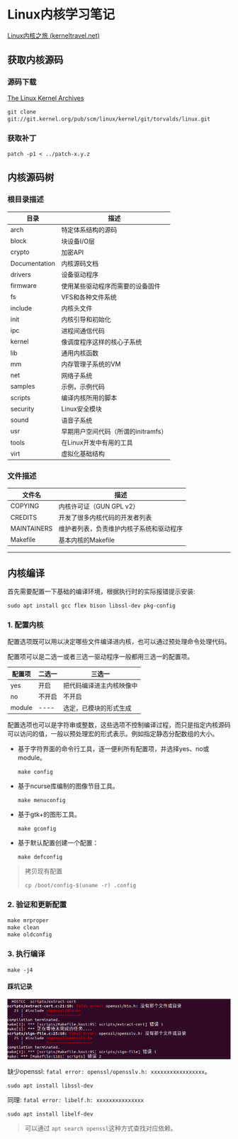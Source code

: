 # Linux内核学习笔记

[Linux内核之旅 (kerneltravel.net)](http://www.kerneltravel.net/)

## 获取内核源码

### 源码下载

[The Linux Kernel Archives](https://www.kernel.org/)

```shell
git clone git://git.kernel.org/pub/scm/linux/kernel/git/torvalds/linux.git
```

### 获取补丁

```
patch -p1 < ../patch-x.y.z
```

## 内核源码树

### 根目录描述

| 目录          | 描述                                |
| ------------- | ----------------------------------- |
| arch          | 特定体系结构的源码                  |
| block         | 块设备I/O层                         |
| crypto        | 加密API                             |
| Documentation | 内核源码文档                        |
| drivers       | 设备驱动程序                        |
| firmware      | 使用某些驱动程序而需要的设备固件    |
| fs            | VFS和各种文件系统                   |
| include       | 内核头文件                          |
| init          | 内核引导和初始化                    |
| ipc           | 进程间通信代码                      |
| kernel        | 像调度程序这样的核心子系统          |
| lib           | 通用内核函数                        |
| mm            | 内存管理子系统的VM                  |
| net           | 网络子系统                          |
| samples       | 示例，示例代码                      |
| scripts       | 编译内核所用的脚本                  |
| security      | Linux安全模块                       |
| sound         | 语音子系统                          |
| usr           | 早期用户空间代码（所谓的initramfs） |
| tools         | 在Linux开发中有用的工具             |
| virt          | 虚拟化基础结构                      |

### 文件描述

| 文件名      | 描述                                     |
| ----------- | ---------------------------------------- |
| COPYING     | 内核许可证（GUN GPL v2）                 |
| CREDITS     | 开发了很多内核代码的开发者列表           |
| MAINTAINERS | 维护者列表，负责维护内核子系统和驱动程序 |
| Makefile    | 基本内核的Makefile                       |

---

## 内核编译

首先需要配置一下基础的编译环境，根据执行时的实际报错提示安装:

```
sudo apt install gcc flex bison libssl-dev pkg-config
```

### 1. 配置内核

配置选项既可以用以决定哪些文件编译进内核，也可以通过预处理命令处理代码。

配置项可以是二选一或者三选一驱动程序一般都用三选一的配置项。

| 配置项 | 二选一 | 三选一                   |
| ------ | ------ | ------------------------ |
| yes    | 开启   | 把代码编译进主内核映像中 |
| no     | 不开启 | 不开启                   |
| module | ----   | 选定，已模块的形式生成   |

配置选项也可以是字符串或整数，这些选项不控制编译过程，而只是指定内核源码可以访问的值，一般以预处理宏的形式表示。例如指定静态分配数组的大小。

- 基于字符界面的命令行工具，逐一便利所有配置项，并选择yes、no或module。

  ```
  make config
  ```

- 基于ncurse库编制的图像节目工具。

  ```
  make menuconfig
  ```

- 基于gtk+的图形工具。

  ```
  make gconfig
  ```

- 基于默认配置创建一个配置：

  ```
  make defconfig
  ```



> 拷贝现有配置
>
> ```
> cp /boot/config-$(uname -r) .config
> ```



### 2. 验证和更新配置

```
make mrproper
make clean
make oldconfig
```

### 3. 执行编译

```shell
make -j4
```

#### 踩坑记录

![image-20211124002206767](./Linux内核学习笔记.assets/image-20211124002206767.png)

缺少openssl: ``fatal error: openssl/opensslv.h: xxxxxxxxxxxxxxxxx``。

```
sudo apt install libssl-dev
```

同理: ``fatal error: libelf.h: xxxxxxxxxxxxxxx``

```
sudo apt install libelf-dev
```

> 可以通过 ``apt search openssl``这种方式查找对应依赖。





